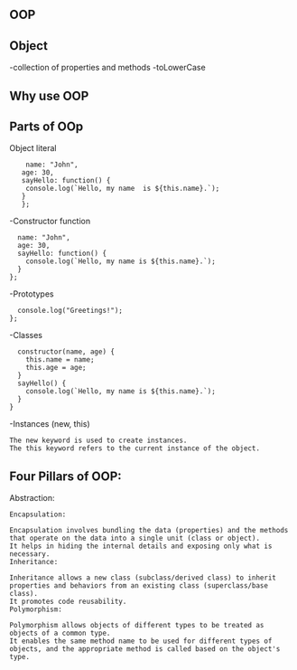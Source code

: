 ## OOP

## Object

-collection of properties and methods
-toLowerCase

## Why use OOP

## Parts of OOp

Object literal

```let person = {
    name: "John",
   age: 30,
   sayHello: function() {
    console.log(`Hello, my name  is ${this.name}.`);
   }
   };
```

-Constructor function

```let person = {
  name: "John",
  age: 30,
  sayHello: function() {
    console.log(`Hello, my name is ${this.name}.`);
  }
};
```

-Prototypes

```Person.prototype.greet = function() {
  console.log("Greetings!");
};
```

-Classes

```class Person {
  constructor(name, age) {
    this.name = name;
    this.age = age;
  }
  sayHello() {
    console.log(`Hello, my name is ${this.name}.`);
  }
}
```

-Instances (new, this)
```Instances are individual objects created from a constructor or class.
The new keyword is used to create instances.
The this keyword refers to the current instance of the object.
```


## Four Pillars of OOP:
Abstraction:

```Abstraction involves simplifying complex systems by modeling classes based on the essential properties and behaviors.
Encapsulation:

Encapsulation involves bundling the data (properties) and the methods that operate on the data into a single unit (class or object).
It helps in hiding the internal details and exposing only what is necessary.
Inheritance:

Inheritance allows a new class (subclass/derived class) to inherit properties and behaviors from an existing class (superclass/base class).
It promotes code reusability.
Polymorphism:

Polymorphism allows objects of different types to be treated as objects of a common type.
It enables the same method name to be used for different types of objects, and the appropriate method is called based on the object's type.
